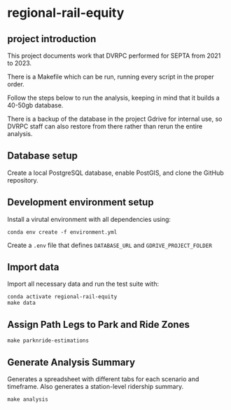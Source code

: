 # regional-rail-equity

## project introduction
This project documents work that DVRPC performed for SEPTA from 2021 to 2023.

There is a Makefile which can be run, running every script in the proper order. 

Follow the steps below to run the analysis, keeping in mind that it builds a 40-50gb database.

There is a backup of the database in the project Gdrive for internal use, so DVRPC staff can also restore from there rather than rerun the entire analysis. 


## Database setup

Create a local PostgreSQL database, enable PostGIS, and clone the GitHub repository. 

## Development environment setup

Install a virutal environment with all dependencies using:

```
conda env create -f environment.yml
```

Create a `.env` file that defines `DATABASE_URL` and `GDRIVE_PROJECT_FOLDER`

## Import data

Import all necessary data and run the test suite with:

```
conda activate regional-rail-equity
make data
```

## Assign Path Legs to Park and Ride Zones

```
make parknride-estimations
```

## Generate Analysis Summary

Generates a spreadsheet with different tabs for each scenario and timeframe. Also generates a station-level ridership summary.

```
make analysis
```
